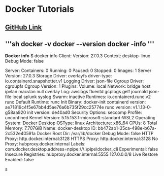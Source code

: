 # Docker Tutorials 
[GitHub Link]()
--- 
'''sh
docker -v
docker --version
docker -info 
'''
---
**Docker info**
$ docker info
Client:
 Version:    27.0.3
 Context:    desktop-linux
 Debug Mode: false

Server:
 Containers: 0
  Running: 0
  Paused: 0
  Stopped: 0
 Images: 1
 Server Version: 27.0.3
 Storage Driver: overlayfs
  driver-type: io.containerd.snapshotter.v1
 Logging Driver: json-file
 Cgroup Driver: cgroupfs
 Cgroup Version: 1
 Plugins:
  Volume: local
  Network: bridge host ipvlan macvlan null overlay
  Log: awslogs fluentd gcplogs gelf journald json-file local splunk syslog
 Swarm: inactive
 Runtimes: io.containerd.runc.v2 runc
 Default Runtime: runc
 Init Binary: docker-init
 containerd version: ae71819c4f5e67bb4d5ae76a6b735f29cc25774e
 runc version: v1.1.13-0-g58aa920
 init version: de40ad0
 Security Options:
  seccomp
   Profile: unconfined
 Kernel Version: 5.15.153.1-microsoft-standard-WSL2
 Operating System: Docker Desktop
 OSType: linux
 Architecture: x86_64
 CPUs: 8
 Total Memory: 7.707GiB
 Name: docker-desktop
 ID: bb472ab1-35ca-498e-b67a-2c532e40591a
 Docker Root Dir: /var/lib/docker
 Debug Mode: false
 HTTP Proxy: http.docker.internal:3128
 HTTPS Proxy: http.docker.internal:3128
 No Proxy: hubproxy.docker.internal
 Labels:
  com.docker.desktop.address=npipe://\\.\pipe\docker_cli
 Experimental: false
 Insecure Registries:
  hubproxy.docker.internal:5555
  127.0.0.0/8
 Live Restore Enabled: false

s
